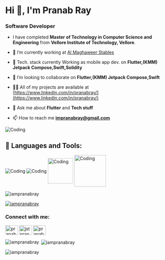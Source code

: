 <h1 align="left">Hi 👋, I'm Pranab Ray</h1>
<h3 align="left">Software Developer</h3>

-  I have completed **Master of Technology in Computer Science and Engineering** from **Vellore Institute of Technology, Vellore**.
- 🔭 I’m currently working at [Al Maghaweer Stables](https://mindari.ae)

- 🌱 Tech. stack currently Working as mobile app dev. on **Flutter,(KMM) Jetpack Compose,Swift,Solidity**

- 👯 I’m looking to collaborate on **Flutter,(KMM) Jetpack Compose,Swift**

- 👨‍💻 All of my projects are available at [https://www.linkedin.com/in/pranabray/](https://www.linkedin.com/in/pranabray/)

- 💬 Ask me about **Flutter** and **Tech stuff**

- 📫 How to reach me **impranabray@gmail.com**
<img align="center" alt="Coding"  src="https://i.pinimg.com/originals/16/fe/7e/16fe7e7fb6eebb3087b6dc418748ee56.gif">


## 🧰 Languages and Tools:
<p align="left">
<img align="center" alt="Coding"  src="https://www.vectorlogo.zone/logos/flutterio/flutterio-icon.svg"> <img align="center"   alt="Coding"  src="https://www.vectorlogo.zone/logos/dartlang/dartlang-icon.svg">  <img align="center" alt="Coding"  width="80" src="https://developer.apple.com/assets/elements/icons/swift/swift-64x64_2x.png">  <img align="center" alt="Coding"  width="100" src="https://sdtimes.com/wp-content/uploads/2020/08/jetpack-compose-icon_RGB-947x1024.png">
</p>

<p align="left"> <img src="https://komarev.com/ghpvc/?username=iampranabray&label=Profile%20views&color=0e75b6&style=flat" alt="iampranabray" /> </p>

<p align="left"> <a href="https://github.com/ryo-ma/github-profile-trophy"><img src="https://github-profile-trophy.vercel.app/?username=iampranabray" alt="iampranabray" /></a> </p>









<h3 align="left">Connect with me:</h3>
<p align="left">
<a href="https://linkedin.com/in/pranabray" target="blank"><img align="center" src="https://raw.githubusercontent.com/rahuldkjain/github-profile-readme-generator/master/src/images/icons/Social/linked-in-alt.svg" alt="pranabray" height="30" width="40" /></a>
<a href="https://instagram.com/jstpranab" target="blank"><img align="center" src="https://raw.githubusercontent.com/rahuldkjain/github-profile-readme-generator/master/src/images/icons/Social/instagram.svg" alt="jstpranab" height="30" width="40" /></a>
<a href="https://www.youtube.com/channel/UC7QOhZNjuhNog3YZ2Rq4IPQ" target="blank"><img align="center" src="https://raw.githubusercontent.com/rahuldkjain/github-profile-readme-generator/master/src/images/icons/Social/youtube.svg" alt="pranabray_" height="30" width="40" /></a>
</p>

<p><img align="left" src="https://github-readme-stats.vercel.app/api/top-langs?username=iampranabray&show_icons=true&locale=en&layout=compact" alt="iampranabray" /></p>

<p>&nbsp;<img align="center" src="https://github-readme-stats.vercel.app/api?username=iampranabray&show_icons=true&locale=en" alt="iampranabray" /></p>

<p><img align="center" src="https://github-readme-streak-stats.herokuapp.com/?user=iampranabray&" alt="iampranabray" /></p>
